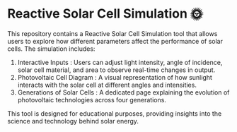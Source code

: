 # Reactive Solar Cell Simulation 🌞
This repository contains a Reactive Solar Cell Simulation tool that allows users to explore how different parameters affect the performance of solar cells. The simulation includes:

1. Interactive Inputs : Users can adjust light intensity, angle of incidence, solar cell material, and area to observe real-time changes in output.
2. Photovoltaic Cell Diagram : A visual representation of how sunlight interacts with the solar cell at different angles and intensities.
3. Generations of Solar Cells : A dedicated page explaining the evolution of photovoltaic technologies across four generations.

This tool is designed for educational purposes, providing insights into the science and technology behind solar energy.
